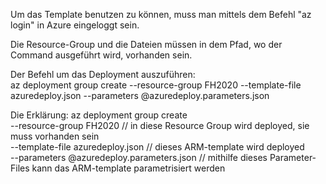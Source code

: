 Um das Template benutzen zu können, muss man mittels dem Befehl "az login" in Azure eingeloggt sein.

Die Resource-Group und die Dateien müssen in dem Pfad, wo der Command ausgeführt wird, vorhanden sein.


Der Befehl um das Deployment auszuführen: <br>
az deployment group create --resource-group FH2020 --template-file azuredeploy.json --parameters @azuredeploy.parameters.json

Die Erklärung:
az deployment group create <br>
    --resource-group FH2020 // in diese Resource Group wird deployed, sie muss vorhanden sein <br>
    --template-file azuredeploy.json // dieses ARM-template wird deployed <br>
    --parameters @azuredeploy.parameters.json // mithilfe dieses Parameter-Files kann das ARM-template parametrisiert werden
